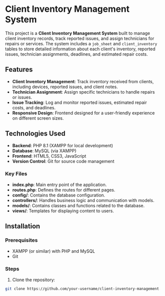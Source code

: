 # Client Inventory Management System

This project is a **Client Inventory Management System** built to manage client inventory records, track reported issues, and assign technicians for repairs or services. The system includes a `job_sheet` and `client_inventory` tables to store detailed information about each client's inventory, reported issues, technician assignments, deadlines, and estimated repair costs.

## Features
- **Client Inventory Management**: Track inventory received from clients, including devices, reported issues, and client notes.
- **Technician Assignment**: Assign specific technicians to handle repairs or issues.
- **Issue Tracking**: Log and monitor reported issues, estimated repair costs, and deadlines.
- **Responsive Design**: Frontend designed for a user-friendly experience on different screen sizes.

## Technologies Used
- **Backend**: PHP 8.1 (XAMPP for local development)
- **Database**: MySQL (via XAMPP)
- **Frontend**: HTML5, CSS3, JavaScript
- **Version Control**: Git for source code management

### Key Files
- **index.php**: Main entry point of the application.
- **routes.php**: Defines the routes for different pages.
- **config/**: Contains the database configuration.
- **controllers/**: Handles business logic and communication with models.
- **models/**: Contains classes and functions related to the database.
- **views/**: Templates for displaying content to users.

## Installation

### Prerequisites
- XAMPP (or similar) with PHP and MySQL
- Git

### Steps

1. Clone the repository:

```bash
git clone https://github.com/your-username/client-inventory-management.git
